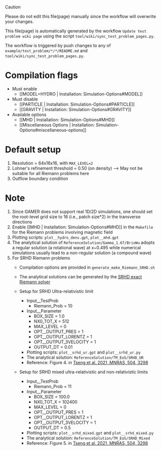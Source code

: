 > [!CAUTION]
> Please do not edit this file(page) manually since the workflow will overwrite your changes.
>
> This file(page) is automatically generated by the workflow `Update test problem wiki page` using the script `tool/wiki/sync_test_problem_pages.py`.
>
> The workflow is triggered by push changes to any of `example/test_problem/*/*/README.md` and `tool/wiki/sync_test_problem_pages.py`.


# Compilation flags
- Must enable
   - [[MODEL=HYDRO | Installation: Simulation-Options#MODEL]]
- Must disable
   - [[PARTICLE | Installation: Simulation-Options#PARTICLE]]
   - [[GRAVITY | Installation: Simulation-Options#GRAVITY]]
- Available options
   - [[MHD | Installation: Simulation-Options#MHD]]
   - [[Miscellaneous Options | Installation: Simulation-Options#miscellaneous-options]]


# Default setup
1. Resolution = 64x16x16, with `MAX_LEVEL=2`
2. Lohner's refinement threshold = 0.50 (on density)
   --> May not be suitable for all Riemann problems here
3. Outflow boundary condition


# Note
1. Since GAMER does not support real 1D/2D simulations, one should set the
   root-level grid size to 16 (i.e., patch size*2) in the transverse directions
2. Enable [[MHD | Installation: Simulation-Options#MHD]] in the `Makefile` for the Riemann problems involving magnetic field
3. Plotting scripts: `plot__hydro_dens.gpt`, `plot__mhd.gpt`
4. The analytical solution of `ReferenceSolution/Gamma_1.67/BrioWu` adopts a
   regular solution (a rotational wave) at x~0.495 while numerical simulations
   usually lead to a non-regular solution (a compound wave)
5. For SRHD Riemann problems
   - Compilation options are provided in `generate_make_Riemann_SRHD.sh`
   - The analytical solutions can be generated by the [SRHD exact Riemann solver](https://github.com/zengbs/exact-solution-to-relativistic-riemann-problem)

   - Setup for SRHD Ultra-relativistic limit
      - Input__TestProb
         - Riemann_Prob          = 10
      - Input__Parameter
         - BOX_SIZE              = 1.0
         - NX0_TOT_X             = 512
         - MAX_LEVEL             = 0
         - OPT__OUTPUT_PRES      = 1
         - OPT__OUTPUT_LORENTZ   = 1
         - OPT__OUTPUT_3VELOCITY = 1
         - OUTPUT_DT             = 0.01
      - Plotting scripts: `plot__srhd_ur.gpt` and `plot__srhd_ur.py`
      - The analytical solution: `ReferenceSolution/TM_EoS/SRHD_UR`
      - Reference: Figure 4. in [Tseng et al. 2021, MNRAS, 504, 3298](https://doi.org/10.1093/mnras/stab1006)

   - Setup for SRHD mixed ultra-relativistic and non-relativistic limits
      - Input__TestProb
         - Riemann_Prob          = 11
      - Input__Parameter
         - BOX_SIZE              = 100.0
         - NX0_TOT_X             = 102400
         - MAX_LEVEL             = 0
         - OPT__OUTPUT_PRES      = 1
         - OPT__OUTPUT_LORENTZ   = 1
         - OPT__OUTPUT_3VELOCITY = 1
         - OUTPUT_DT             = 0.5
      - Plotting scripts: `plot__srhd_mixed.gpt` and `plot__srhd_mixed.py`
      - The analytical solution: `ReferenceSolution/TM_EoS/SRHD_Mixed`
      - Reference: Figure 5. in [Tseng et al. 2021, MNRAS, 504, 3298](https://doi.org/10.1093/mnras/stab1006)
